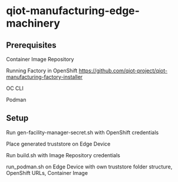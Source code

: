 # qiot-manufacturing-edge-machinery

## Prerequisites

Container Image Repository

Running Factory in OpenShift https://github.com/qiot-project/qiot-manufacturing-factory-installer

OC CLI

Podman

## Setup

Run gen-facility-manager-secret.sh with OpenShift credentials

Place generated truststore on Edge Device

Run build.sh with Image Repository credentials

run_podman.sh on Edge Device with own truststore folder structure, OpenShift URLs, Container Image

